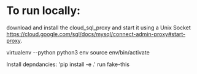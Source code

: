 
# To run locally:
download and install the cloud_sql_proxy and start it using a Unix Socket https://cloud.google.com/sql/docs/mysql/connect-admin-proxy#start-proxy.


virtualenv --python python3 env
source env/bin/activate

Install depndancies:  'pip install -e .'
run fake-this